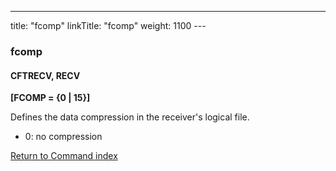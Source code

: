 ---
title: "fcomp"
linkTitle: "fcomp"
weight: 1100
--- <span id="fcomp"></span>

### fcomp

#### CFTRECV, RECV

****[FCOMP = {0 &#124; 15}]****

Defines the data compression in the receiver's logical file.

- 0: no compression

[Return to Command index](../../)
